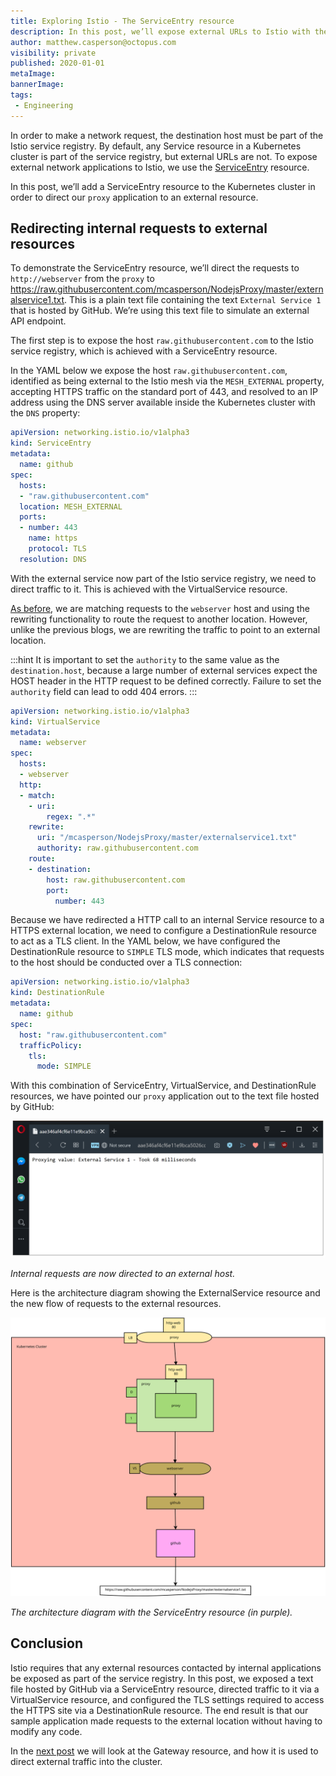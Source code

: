 ```yaml
---
title: Exploring Istio - The ServiceEntry resource
description: In this post, we’ll expose external URLs to Istio with the ServiceEntry resource.
author: matthew.casperson@octopus.com
visibility: private
published: 2020-01-01
metaImage:
bannerImage:
tags:
 - Engineering
---
```


In order to make a network request, the destination host must be part of the Istio service registry. By default, any Service resource in a Kubernetes cluster is part of the service registry, but external URLs are not. To expose external network applications to Istio, we use the [ServiceEntry](https://istio.io/docs/reference/config/networking/v1alpha3/service-entry/) resource.

In this post, we’ll add a ServiceEntry resource to the Kubernetes cluster in order to direct our `proxy` application to an external resource.

## Redirecting internal requests to external resources

To demonstrate the ServiceEntry resource, we’ll direct the requests to `http://webserver` from the `proxy` to https://raw.githubusercontent.com/mcasperson/NodejsProxy/master/externalservice1.txt. This is a plain text file containing the text `External Service 1` that is hosted by GitHub. We’re using this text file to simulate an external API endpoint.

The first step is to expose the host `raw.githubusercontent.com` to the Istio service registry, which is achieved with a ServiceEntry resource.

In the YAML below we expose the host `raw.githubusercontent.com`, identified as being external to the Istio mesh via the `MESH_EXTERNAL` property, accepting HTTPS traffic on the standard port of 443, and resolved to an IP address using the DNS server available inside the Kubernetes cluster with the `DNS` property:

```Yaml
apiVersion: networking.istio.io/v1alpha3
kind: ServiceEntry
metadata:
  name: github
spec:
  hosts:
  - "raw.githubusercontent.com"
  location: MESH_EXTERNAL
  ports:
  - number: 443
    name: https
    protocol: TLS
  resolution: DNS
```

With the external service now part of the Istio service registry, we need to direct traffic to it. This is achieved with the VirtualService resource.

[As before](/blog/2019-09/istio/istio-virtualservice/index.md), we are matching requests to the `webserver` host and using the rewriting functionality to route the request to another location. However, unlike the previous blogs, we are rewriting the traffic to point to an external location.

:::hint
It is important to set the `authority` to the same value as the `destination.host`, because a large number of external services expect the HOST header in the HTTP request to be defined correctly. Failure to set the `authority` field can lead to odd 404 errors.
:::

```YAML
apiVersion: networking.istio.io/v1alpha3
kind: VirtualService
metadata:
  name: webserver
spec:
  hosts:
  - webserver
  http:
  - match:
    - uri:
        regex: ".*"
    rewrite:
      uri: "/mcasperson/NodejsProxy/master/externalservice1.txt"
      authority: raw.githubusercontent.com
    route:
    - destination:
        host: raw.githubusercontent.com
        port:
          number: 443
```

Because we have redirected a HTTP call to an internal Service resource to a HTTPS external location, we need to configure a DestinationRule resource to act as a TLS client. In the YAML below, we have configured the DestinationRule resource to `SIMPLE` TLS mode, which indicates that requests to the host should be conducted over a TLS connection:

```YAML
apiVersion: networking.istio.io/v1alpha3
kind: DestinationRule
metadata:
  name: github
spec:
  host: "raw.githubusercontent.com"
  trafficPolicy:
    tls:
      mode: SIMPLE
```

With this combination of ServiceEntry, VirtualService, and DestinationRule resources, we have pointed our `proxy` application out to the text file hosted by GitHub:

![](proxy-example.png "width=500")

*Internal requests are now directed to an external host.*

Here is the architecture diagram showing the ExternalService resource and the new flow of requests to the external resources.

![](istio-serviceentry.svg "width=500")

*The architecture diagram with the ServiceEntry resource (in purple).*

## Conclusion

Istio requires that any external resources contacted by internal applications be exposed as part of the service registry. In this post, we exposed a text file hosted by GitHub via a ServiceEntry resource, directed traffic to it via a VirtualService resource, and configured the TLS settings required to access the HTTPS site via a DestinationRule resource. The end result is that our sample application made requests to the external location without having to modify any code.

In the [next post](/blog/2019-09/istio/istio-gateway/index.md) we will look at the Gateway resource, and how it is used to direct external traffic into the cluster.
